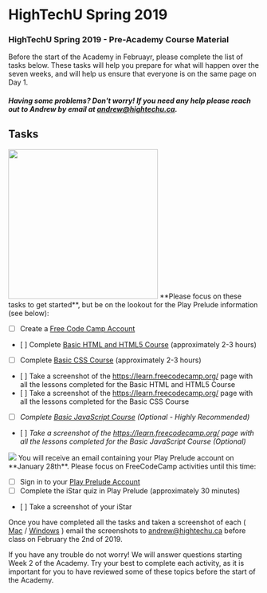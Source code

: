 # HighTechU Spring 2019

### HighTechU Spring 2019 - Pre-Academy Course Material

Before the start of the Academy in Februayr, please complete the list of tasks below. These tasks will help you prepare for what will happen over the seven weeks, and will help us ensure that everyone is on the same page on Day 1. 

##### Having some problems? Don't worry! If you need any help please reach out to Andrew by email at andrew@hightechu.ca.

## Tasks
<img width="300px" height="auto" src="https://a6b7b9c6.stackpathcdn.com/wp-content/uploads/2018/04/logo-freecodecamp.png?x13365">
**Please focus on these tasks to get started**, but be on the lookout for the Play Prelude information (see below):

- [ ] Create a [Free Code Camp Account](https://www.freecodecamp.org/)
- [ ] Complete [Basic HTML and HTML5 Course](https://learn.freecodecamp.org/responsive-web-design/basic-html-and-html5) (approximately 2-3 hours)
- [ ] Complete [Basic CSS Course](https://learn.freecodecamp.org/responsive-web-design/basic-css) (approximately 2-3 hours)
- [ ] Take a screenshot of the https://learn.freecodecamp.org/ page with all the lessons completed for the Basic HTML and HTML5 Course
- [ ] Take a screenshot of the https://learn.freecodecamp.org/ page with all the lessons completed for the Basic CSS Course
- [ ] *Complete [Basic JavaScript Course](https://learn.freecodecamp.org/javascript-algorithms-and-data-structures/basic-javascript) (Optional - Highly Recommended)*
- [ ] *Take a screenshot of the https://learn.freecodecamp.org/ page with all the lessons completed for the Basic JavaScript Course (Optional)*

<img src="https://www.playprelude.com/wp-content/uploads/2016/07/prelude-logo-header.png">
You will receive an email containing your Play Prelude account on **January 28th**. Please focus on FreeCodeCamp activities until this time:

- [ ] Sign in to your [Play Prelude Account](http://www.playprelude.com/istar/)
- [ ] Complete the iStar quiz in Play Prelude (approximately 30 minutes)
- [ ] Take a screenshot of your iStar

Once you have completed all the tasks and taken a screenshot of each ( [Mac](https://support.apple.com/en-ca/HT201361) / [Windows](https://support.microsoft.com/en-ca/help/13776/windows-use-snipping-tool-to-capture-screenshots) ) email the screenshots to andrew@hightechu.ca before class on February the 2nd of 2019.

If you have any trouble do not worry! We will answer questions starting Week 2 of the Academy. Try your best to complete each activity, as it is important for you to have reviewed some of these topics before the start of the Academy.
